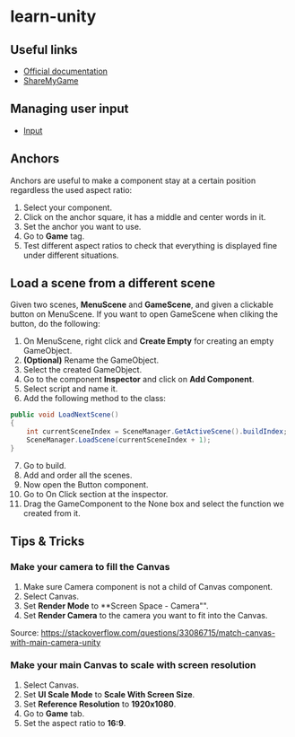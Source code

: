# learn-unity

## Useful links

- [Official documentation](https://docs.unity3d.com/2020.2/Documentation/ScriptReference/)
- [ShareMyGame](https://sharemygame.com/)


## Managing user input

- [Input](https://docs.unity3d.com/2020.2/Documentation/ScriptReference/Input.html)

## Anchors

Anchors are useful to make a component stay at a certain position regardless the used aspect ratio:

1. Select your component.
2. Click on the anchor square, it has a middle and center words in it.
3. Set the anchor you want to use.
4. Go to **Game** tag.
5. Test different aspect ratios to check that everything is displayed fine under different situations.

## Load a scene from a different scene

Given two scenes, **MenuScene** and **GameScene**, and given a clickable button on MenuScene. If you want to open GameScene when cliking the button, do the following:

1. On MenuScene, right click and **Create Empty** for creating an empty GameObject.
2. **(Optional)** Rename the GameObject.
3. Select the created GameObject.
4. Go to the component **Inspector** and click on **Add Component**.
5. Select script and name it.
6. Add the following method to the class:

```C#
public void LoadNextScene()
{
    int currentSceneIndex = SceneManager.GetActiveScene().buildIndex;
    SceneManager.LoadScene(currentSceneIndex + 1);
}
```

7. Go to build.
8. Add and order all the scenes.
9. Now open the Button component.
10. Go to On Click section at the inspector.
11. Drag the GameComponent to the None box and select the function we created from it.

## Tips & Tricks

### Make your camera to fill the Canvas

1. Make sure Camera component is not a child of Canvas component.
2. Select Canvas.
3. Set **Render Mode** to **Screen Space - Camera"".
4. Set **Render Camera** to the camera you want to fit into the Canvas.

Source: https://stackoverflow.com/questions/33086715/match-canvas-with-main-camera-unity

### Make your main Canvas to scale with screen resolution

1. Select Canvas.
2. Set **UI Scale Mode** to **Scale With Screen Size**.
3. Set **Reference Resolution** to **1920x1080**.
4. Go to **Game** tab.
5. Set the aspect ratio to **16:9**.




